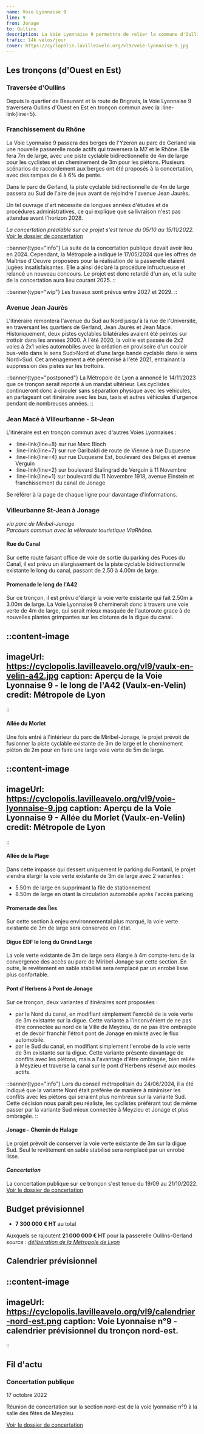 ```yaml
---
name: Voie Lyonnaise 9
line: 9
from: Jonage
to: Oullins
description: La Voie Lyonnaise 9 permettra de relier la commune d'Oullins à Jonage en passant par Gerland, Jean Macé, la rue Garibaldi, la Tête d'Or, le campus de la Doua ainsi que Vaulx-en-Velin et le parc de Miribel-Jonage le long de la ViaRhôna.
trafic: 14k vélos/jour
cover: https://cyclopolis.lavilleavelo.org/vl9/voie-lyonnaise-9.jpg
---
```


## Les tronçons (d'Ouest en Est)
### Traversée d'Oullins
Depuis le quartier de Beaunant et la route de Brignais, la Voie Lyonnaise 9 traversera Oullins d'Ouest en Est en tronçon commun avec la :line-link{line=5}.

### Franchissement du Rhône
La Voie Lyonnaise 9 passera des berges de l'Yzeron au parc de Gerland via une nouvelle passerelle mode actifs qui traversera la M7 et le Rhône. Elle fera 7m de large, avec une piste cyclable bidirectionnelle de 4m de large pour les cyclistes et un cheminement de 3m pour les piétons. Plusieurs scénarios de raccordement aux berges ont été proposés à la concertation, avec des rampes de 4 à 6% de pente.

Dans le parc de Gerland, la piste cyclable bidirectionnelle de 4m de large passera au Sud de l'aire de jeux avant de rejoindre l'avenue Jean Jaurès.

Un tel ouvrage d'art nécessite de longues années d'études et de procédures administratives, ce qui explique que sa livraison n'est pas attendue avant l'horizon 2028.

*La concertation préalable sur ce projet s'est tenue du 05/10 au 15/11/2022.*\
[Voir le dossier de concertation](https://cyclopolis.lavilleavelo.org/vl9/VL9Passerelle_Oullins_Gerland.pdf)

::banner{type="info"}
La suite de la concertation publique devait avoir lieu en 2024. Cependant, la Métropole a indiqué le 17/05/2024 que les offres de Maîtrise d'Oeuvre proposées pour la réalisation de la passerelle étaient jugées insatisfaisantes. Elle a ainsi déclaré la procédure infructueuse et relancé un nouveau concours. Le projet est donc retardé d'un an, et la suite de la concertation aura lieu courant 2025.
::

::banner{type="wip"}
Les travaux sont prévus entre 2027 et 2029.
::

### Avenue Jean Jaurès
L'itinéraire remontera l'avenue du Sud au Nord jusqu'à la rue de l'Université, en traversant les quartiers de Gerland, Jean Jaurès et Jean Macé.
Historiquement, deux pistes cyclables bilatérales avaient été peintes sur trottoir dans les années 2000. A l'été 2020, la voirie est passée de 2x2 voies à 2x1 voies automobiles avec la création en provisoire d'un couloir bus-vélo dans le sens Sud>Nord et d'une large bande cyclable dans le sens Nord>Sud. Cet aménagement a été pérennisé à l'été 2021, entrainant la suppression des pistes sur les trottoirs.

::banner{type="postponed"}
La Métropole de Lyon a annoncé le 14/11/2023 que ce tronçon serait reporté à un mandat ultérieur. Les cyclistes continueront donc à circuler sans séparation physique avec les véhicules, en partageant cet itinéraire avec les bus, taxis et autres véhicules d'urgence pendant de nombreuses années.
::

### Jean Macé à Villeurbanne - St-Jean
L'itinéraire est en tronçon commun avec d'autres Voies Lyonnaises :
 - :line-link{line=8} sur rue Marc Bloch
 - :line-link{line=7} sur rue Garibaldi de route de Vienne à rue Duquesne
 - :line-link{line=4} sur rue Duquesne Est, boulevard des Belges et avenue Verguin
 - :line-link{line=2} sur boulevard Stalingrad de Verguin à 11 Novembre
 - :line-link{line=1} sur boulevard du 11 Novembre 1918, avenue Einstein et franchissement du canal de Jonage

Se référer à la page de chaque ligne pour davantage d'informations.

### Villeurbanne St-Jean à Jonage

*via parc de Miribel-Jonage*\
*Parcours commun avec la véloroute touristique ViaRhôna.*

#### Rue du Canal
Sur cette route faisant office de voie de sortie du parking des Puces du Canal, il est prévu un élargissement de la piste cyclable bidirectionnelle existante le long du canal, passant de 2.50 à 4.00m de large.

#### Promenade le long de l'A42
Sur ce tronçon, il est prévu d'élargir la voie verte existante qui fait 2.50m à 3.00m de large. La Voie Lyonnaise 9 cheminerait donc à travers une voie verte de 4m de large, qui serait mieux masquée de l'autoroute grace à de nouvelles plantes grimpantes sur les clotures de la digue du canal.

::content-image
---
imageUrl: https://cyclopolis.lavilleavelo.org/vl9/vaulx-en-velin-a42.jpg
caption: Aperçu de la Voie Lyonnaise 9 - le long de l'A42 (Vaulx-en-Velin)
credit: Métropole de Lyon
---
::

#### Allée du Morlet
Une fois entré à l'intérieur du parc de Miribel-Jonage, le projet prévoit de fusionner la piste cyclable existante de 3m de large et le cheminement piéton de 2m pour en faire une large voie verte de 5m de large.

::content-image
---
imageUrl: https://cyclopolis.lavilleavelo.org/vl9/voie-lyonnaise-9.jpg
caption: Aperçu de la Voie Lyonnaise 9 - Allée du Morlet (Vaulx-en-Velin)
credit: Métropole de Lyon
---
::

#### Allée de la Plage
Dans cette impasse qui dessert uniquement le parking du Fontanil, le projet viendra élargir la voie verte existante de 3m de large avec 2 variantes :
 - 5.50m de large en supprimant la file de stationnement
 - 8.50m de large en otant la circulation automobile après l'accès parking

#### Promenade des Îles
Sur cette section à enjeu environnemental plus marqué, la voie verte existante de 3m de large sera conservée en l'état.

#### Digue EDF le long du Grand Large
La voie verte existante de 3m de large sera élargie à 4m compte-tenu de la convergence des accès au parc de Miribel-Jonage sur cette section.
En outre, le revêtement en sable stabilisé sera remplacé par un enrobé lisse plus confortable.

#### Pont d'Herbens à Pont de Jonage
Sur ce tronçon, deux variantes d'itinéraires sont proposées :
 - par le Nord du canal, en modifiant simplement l'enrobé de la voie verte de 3m existante sur la digue. Cette variante a l'inconvénient de ne pas être connectée au nord de la Ville de Meyzieu, de ne pas être ombragée et de devoir franchir l'étroit pont de Jonage en mixité avec le flux automobile.
 - par le Sud du canal, en modifiant simplement l'enrobé de la voie verte de 3m existante sur la digue. Cette variante présente davantage de conflits avec les piétons, mais a l'avantage d'être ombragée, bien reliée à Meyzieu et traverse la canal sur le pont d'Herbens réservé aux modes actifs.

::banner{type="info"}
Lors du conseil métropolitain du 24/06/2024, il a été indiqué que la variante Nord était préférée de manière à minimiser les conflits avec les piétons qui seraient plus nombreux sur la variante Sud. Cette décision nous paraît peu réaliste, les cyclistes préférant tout de même passer par la variante Sud mieux connectée à Meyzieu et Jonage et plus ombragée.
::

#### Jonage - Chemin de Halage
Le projet prévoit de conserver la voie verte existante de 3m sur la digue Sud. Seul le revêtement en sable stabilisé sera remplacé par un enrobé lisse.

#### *Concertation*
La concertation publique sur ce tronçon s'est tenue du 19/09 au 21/10/2022.\
[Voir le dossier de concertation](https://cyclopolis.lavilleavelo.org/vl9/VL9Est_Jonage_Villeurbanne%20St-Jean.pdf)


## Budget prévisionnel
 - **7 300 000 € HT** au total

Auxquels se rajoutent **21 000 000 € HT** pour la passerelle Oullins-Gerland\
*source : [délibération de la Métropole de Lyon](https://agora.grandlyon.com/webdelib/files/unzip//seance_278909/d363338398542783_6291.pdf)*

## Calendrier prévisionnel

::content-image
---
imageUrl: https://cyclopolis.lavilleavelo.org/vl9/calendrier-nord-est.png
caption: Voie Lyonnaise n°9 - calendrier prévisionnel du tronçon nord-est.
---
::

## Fil d'actu

### Concertation publique
17 octobre 2022

Réunion de concertation sur la section nord-est de la voie lyonnaise n°9 à la salle des fêtes de Meyzieu.

[Voir le dossier de concertation](https://cyclopolis.lavilleavelo.org/vl9/VL9Est_Jonage_Villeurbanne%20St-Jean.pdf)
